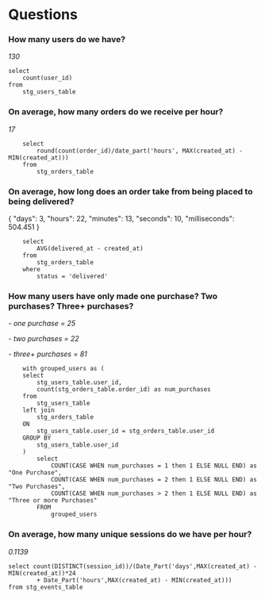 # Questions
 
### How many users do we have?

*130*

	select 
		count(user_id) 
	from 
		stg_users_table

### On average, how many orders do we receive per hour?

*17*
		
		select 
			round(count(order_id)/date_part('hours', MAX(created_at) - MIN(created_at))) 
		from 
			stg_orders_table

### On average, how long does an order take from being placed to being delivered?

{ "days": 3, "hours": 22, "minutes": 13, "seconds": 10, "milliseconds": 504.451 }

		select 
			AVG(delivered_at - created_at)
		from 
			stg_orders_table
		where 
			status = 'delivered'

### How many users have only made one purchase? Two purchases? Three+ purchases?

*- one purchase = 25*

*- two purchases = 22*

*- three+ purchases = 81*

		with grouped_users as (
		select
			stg_users_table.user_id,
			count(stg_orders_table.order_id) as num_purchases
		from
			stg_users_table
		left join
			stg_orders_table
		ON
			stg_users_table.user_id = stg_orders_table.user_id
		GROUP BY
			stg_users_table.user_id
		)
			select
				COUNT(CASE WHEN num_purchases = 1 then 1 ELSE NULL END) as "One Purchase",
				COUNT(CASE WHEN num_purchases = 2 then 1 ELSE NULL END) as "Two Purchases",
				COUNT(CASE WHEN num_purchases > 2 then 1 ELSE NULL END) as "Three or more Purchases"
			FROM
				grouped_users

### On average, how many unique sessions do we have per hour?

*0.1139*

	select count(DISTINCT(session_id))/(Date_Part('days',MAX(created_at) - MIN(created_at))*24 
			+ Date_Part('hours',MAX(created_at) - MIN(created_at))) 
	from stg_events_table